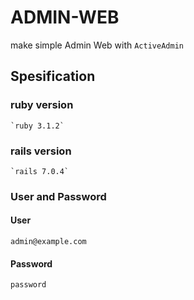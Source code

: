 # ADMIN-WEB

make simple Admin Web with `ActiveAdmin`

## Spesification
### ruby version
    `ruby 3.1.2`
### rails version 
    `rails 7.0.4`
### User and Password
#### User 
`admin@example.com`
#### Password
`password`
